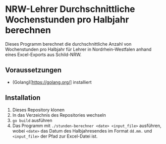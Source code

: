 # NRW-Lehrer Durchschnittliche Wochenstunden pro Halbjahr berechnen
Dieses Programm berechnet die durchschnittliche Anzahl von Wochenstunden pro Halbjahr für Lehrer in Nordrhein-Westfalen anhand eines Excel-Exports aus Schild-NRW.

## Voraussetzungen
- (Golang)[https://golang.org/] installiert

## Installation
1. Dieses Repository klonen
2. In das Verzeichnis des Repositories wechseln
3. `go build` ausführen
4. Das Programm mit `./stunden-berechner <date> <input_file>` ausführen, wobei `<date>` das Datum des Halbjahresendes im Format `dd.mm.` und `<input_file>` der Pfad zur Excel-Datei ist.